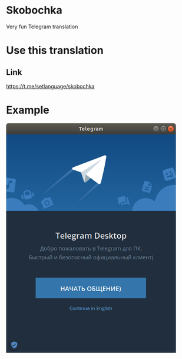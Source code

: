 # Skobochka
Very fun Telegram translation

# Use this translation

## Link
https://t.me/setlanguage/skobochka

# Example

![](.github/tdesktop.png)
